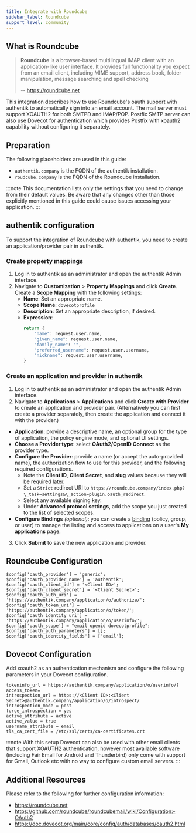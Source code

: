 ```yaml
---
title: Integrate with Roundcube
sidebar_label: Roundcube
support_level: community
---
```


## What is Roundcube

> **Roundcube** is a browser-based multilingual IMAP client with an application-like user interface.
> It provides full functionality you expect from an email client, including MIME support, address book, folder manipulation, message searching and spell checking
>
> -- https://roundcube.net

This integration describes how to use Roundcube's oauth support with authentik to automatically sign into an email account.
The mail server must support XOAUTH2 for both SMTPD and IMAP/POP. Postfix SMTP server can also use Dovecot for authentication which provides Postfix with xoauth2 capability without configuring it separately.

## Preparation

The following placeholders are used in this guide:

- `authentik.company` is the FQDN of the authentik installation.
- `roudcube.company` is the FQDN of the Roundcube installation.

:::note
This documentation lists only the settings that you need to change from their default values. Be aware that any changes other than those explicitly mentioned in this guide could cause issues accessing your application.
:::

## authentik configuration

To support the integration of Roundcube with authentik, you need to create an application/provider pair in authentik.

### Create property mappings

1. Log in to authentik as an administrator and open the authentik Admin interface.
2. Navigate to **Customization** > **Property Mappings** and click **Create**. Create a **Scope Mapping** with the following settings:
    - **Name**: Set an appropriate name.
    - **Scope Name**: `dovecotprofile`
    - **Description**: Set an appropriate description, if desired.
    - **Expression**:
        ```python
        return {
            "name": request.user.name,
            "given_name": request.user.name,
            "family_name": "",
            "preferred_username": request.user.username,
            "nickname": request.user.username,
        }
        ```

### Create an application and provider in authentik

1. Log in to authentik as an administrator and open the authentik Admin interface.
2. Navigate to **Applications** > **Applications** and click **Create with Provider** to create an application and provider pair. (Alternatively you can first create a provider separately, then create the application and connect it with the provider.)

- **Application**: provide a descriptive name, an optional group for the type of application, the policy engine mode, and optional UI settings.
- **Choose a Provider type**: select **OAuth2/OpenID Connect** as the provider type.
- **Configure the Provider**: provide a name (or accept the auto-provided name), the authorization flow to use for this provider, and the following required configurations.
    - Note the **Client ID**, **Client Secret**, and **slug** values because they will be required later.
    - Set a `Strict` redirect URI to `https://roundcube.company/index.php?\_task=settings&\_action=plugin.oauth_redirect`.
    - Select any available signing key.
    - Under **Advanced protocol settings**, add the scope you just created to the list of selected scopes.
- **Configure Bindings** _(optional)_: you can create a [binding](/docs/add-secure-apps/flows-stages/bindings/) (policy, group, or user) to manage the listing and access to applications on a user's **My applications** page.

3. Click **Submit** to save the new application and provider.

## Roundcube Configuration

```
$config['oauth_provider'] = 'generic';
$config['oauth_provider_name'] = 'authentik';
$config['oauth_client_id'] = '<Client ID>';
$config['oauth_client_secret'] = '<Client Secret>';
$config['oauth_auth_uri'] = 'https://authentik.company/application/o/authorize/';
$config['oauth_token_uri'] = 'https://authentik.company/application/o/token/';
$config['oauth_identity_uri'] = 'https://authentik.company/application/o/userinfo/';
$config['oauth_scope'] = "email openid dovecotprofile";
$config['oauth_auth_parameters'] = [];
$config['oauth_identity_fields'] = ['email'];
```

## Dovecot Configuration

Add xoauth2 as an authentication mechanism and configure the following parameters in your Dovecot configuration.

```
tokeninfo_url = https://authentik.company/application/o/userinfo/?access_token=
introspection_url = https://<Client ID>:<Client Secret>@authentik.company/application/o/introspect/
introspection_mode = post
force_introspection = yes
active_attribute = active
active_value = true
username_attribute = email
tls_ca_cert_file = /etc/ssl/certs/ca-certificates.crt
```

:::note
With this setup Dovecot can also be used with other email clients that support XOAUTH2 authentication, however
most available software (including Fair Email for Android and Thunderbird) only come with support for Gmail,
Outlook etc with no way to configure custom email servers.
:::

## Additional Resources

Please refer to the following for further configuration information:

- https://roundcube.net
- https://github.com/roundcube/roundcubemail/wiki/Configuration:-OAuth2
- https://doc.dovecot.org/main/core/config/auth/databases/oauth2.html
